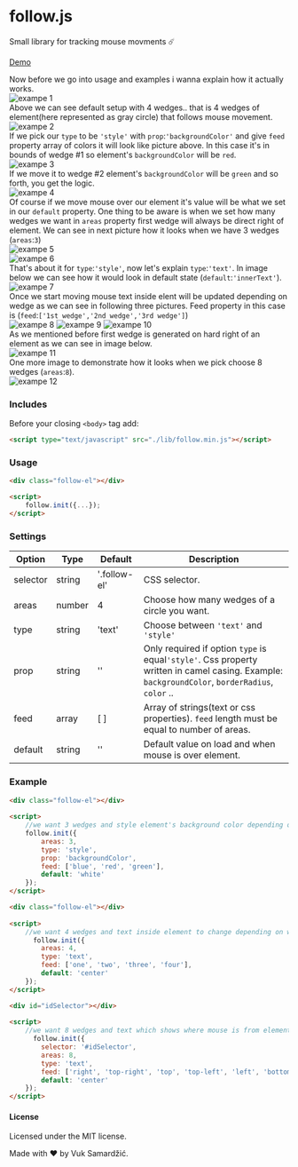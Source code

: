 # follow.js
Small library for tracking mouse movments :comet:

[Demo](https://vuksamardzic.github.io/follow.js/)

Now before we go into usage and examples i wanna explain how it actually works.  
![exampe 1](./demo/example-1.jpg?raw=true "example 1")  
Above we can see default setup with 4 wedges.. that is 4 wedges of element(here represented as gray circle) that follows mouse movement.  
![exampe 2](./demo/example-2.jpg?raw=true "example 2")  
If we pick our `type` to be `'style'` with `prop`:`'backgroundColor'` and give `feed` property array of colors it will look like picture above.
In this case it's in bounds of wedge #1 so element's `backgroundColor` will be `red`.  
![exampe 3](./demo/example-3.jpg?raw=true "example 3")  
If we move it to wedge #2 element's `backgroundColor` will be `green` and so forth, you get the logic.  
![exampe 4](./demo/example-4.jpg?raw=true "example 4")  
Of course if we move mouse over our element it's value will be what we set in our `default` property.
One thing to be aware is when we set how many wedges we want in `areas` property first wedge will always be direct right of element. We can see in next picture how it looks when we have 3 wedges (`areas`:`3`)  
![exampe 5](./demo/example-5.jpg?raw=true "example 5")  
![exampe 6](./demo/example-6.jpg?raw=true "example 6")  
That's about it for `type`:`'style'`, now let's explain `type`:`'text'`. In image below we can see how it would look in default state (`default`:`'innerText'`).  
![exampe 7](./demo/example-7.jpg?raw=true "example 7")  
Once we start moving mouse text inside elent will be updated depending on wedge as we can see in following three pictures. Feed property in this case is (`feed`:`['1st wedge','2nd wedge','3rd wedge']`)  
![exampe 8](./demo/example-8.jpg?raw=true "example 8")
![exampe 9](./demo/example-9.jpg?raw=true "example 9")
![exampe 10](./demo/example-10.jpg?raw=true "example 10")  
As we mentioned before first wedge is generated on hard right of an element as we can see in image below.  
![exampe 11](./demo/example-11.jpg?raw=true "example 11")  
One more image to demonstrate how it looks when we pick choose 8 wedges (`areas`:`8`).  
![exampe 12](./demo/example-12.jpg?raw=true "example 12")


### Includes

Before your closing ```<body>``` tag add:

```html
<script type="text/javascript" src="./lib/follow.min.js"></script>
```

### Usage
```html
<div class="follow-el"></div>
```

```html
<script>
    follow.init({...});
</script>
```

### Settings

Option | Type | Default | Description
------ | ---- | ------- | -----------
selector | string | '.follow-el' | CSS selector.
areas | number | 4 | Choose how many wedges of a circle you want.
type | string | 'text' | Choose between `'text'` and `'style'`
prop | string | '' | Only required if option `type` is equal`'style'`. Css property written in camel casing. Example: `backgroundColor`, `borderRadius`, `color` ..
feed | array | [ ] | Array of strings(text or css properties). `feed` length must be equal to number of areas.
default | string | '' | Default value on load and when mouse is over element.

### Example
```html
<div class="follow-el"></div>
 
<script>
    //we want 3 wedges and style element's background color depending on what wedge mouse is.
    follow.init({
        areas: 3,
        type: 'style',
        prop: 'backgroundColor',
        feed: ['blue', 'red', 'green'],
        default: 'white'
    });
</script>
```
```html
<div class="follow-el"></div>
 
<script>
    //we want 4 wedges and text inside element to change depending on wedge. Remember we don't need 'prop' since it's not css styling!
      follow.init({
        areas: 4,
        type: 'text',
        feed: ['one', 'two', 'three', 'four'],
        default: 'center'
    });
</script>
```
```html
<div id="idSelector"></div>
 
<script>
    //we want 8 wedges and text which shows where mouse is from element perspective.
      follow.init({
        selector: '#idSelector',
        areas: 8,
        type: 'text',
        feed: ['right', 'top-right', 'top', 'top-left', 'left', 'bottom-left', 'bottom', 'bottom-right'],
        default: 'center'
    });
</script>
```
#### License

Licensed under the MIT license.

Made with :heart: by Vuk Samardžić.